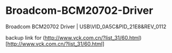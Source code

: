 # Broadcom-BCM20702-Driver
Broadcom BCM20702 Driver | USB\VID_0A5C&amp;PID_21E8&amp;REV_0112


backup link for (http://www.vck.com.cn/?list_31/60.html)[http://www.vck.com.cn/?list_31/60.html]
